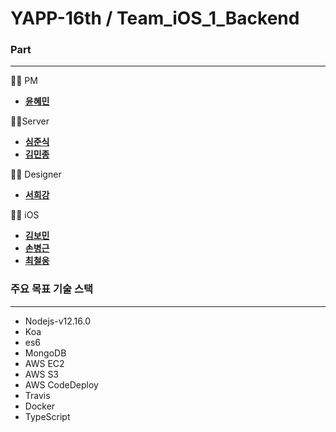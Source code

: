 # YAPP-16th / Team_iOS_1_Backend

### Part

---

👨‍💻 PM 

*  [**윤혜민**](https://github.com/hyemz)

👨‍💻Server 

* [**심준식**](https://github.com/SimJunSik)
* [**김민종**](https://github.com/Kin9Jon9)

👨‍💻 Designer

* [**서희강**](https://github.com/conpr)

👨‍💻 iOS 

* [**김보민**](https://github.com/BOMS2)
* [**손병근**](https://github.com/SH4CK3RS)
* [**최철웅**](https://github.com/chelwoong)



### 주요 목표 기술 스택

---

- Nodejs-v12.16.0
- Koa
- es6
- MongoDB
- AWS EC2
- AWS S3
- AWS CodeDeploy
- Travis
- Docker
- TypeScript
